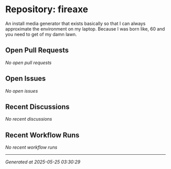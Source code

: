 # Repository: fireaxe

An install media generator that exists basically so that I can always approximate the environment on my laptop. Because I was born like, 60 and you need to get of my damn lawn.

## Open Pull Requests


*No open pull requests*


## Open Issues


*No open issues*


## Recent Discussions


*No recent discussions*


## Recent Workflow Runs


*No recent workflow runs*


---
*Generated at 2025-05-25 03:30:29*
